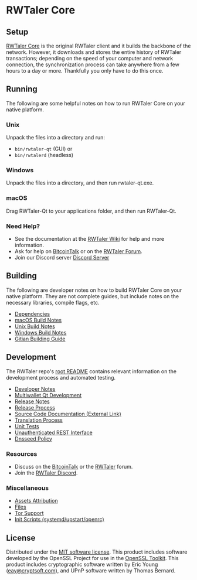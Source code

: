 RWTaler Core
=============

Setup
---------------------
[RWTaler Core](http://rwtaler.org/wallet) is the original RWTaler client and it builds the backbone of the network. However, it downloads and stores the entire history of RWTaler transactions; depending on the speed of your computer and network connection, the synchronization process can take anywhere from a few hours to a day or more. Thankfully you only have to do this once.

Running
---------------------
The following are some helpful notes on how to run RWTaler Core on your native platform.

### Unix

Unpack the files into a directory and run:

- `bin/rwtaler-qt` (GUI) or
- `bin/rwtalerd` (headless)

### Windows

Unpack the files into a directory, and then run rwtaler-qt.exe.

### macOS

Drag RWTaler-Qt to your applications folder, and then run RWTaler-Qt.

### Need Help?

* See the documentation at the [RWTaler Wiki](https://github.com/RWTaler-Project/RWTaler/wiki)
for help and more information.
* Ask for help on [BitcoinTalk](https://bitcointalk.org/index.php?topic=1262920.0) or on the [RWTaler Forum](http://forum.rwtaler.org/).
* Join our Discord server [Discord Server](https://discord.rwtaler.org)

Building
---------------------
The following are developer notes on how to build RWTaler Core on your native platform. They are not complete guides, but include notes on the necessary libraries, compile flags, etc.

- [Dependencies](dependencies.md)
- [macOS Build Notes](build-osx.md)
- [Unix Build Notes](build-unix.md)
- [Windows Build Notes](build-windows.md)
- [Gitian Building Guide](gitian-building.md)

Development
---------------------
The RWTaler repo's [root README](/README.md) contains relevant information on the development process and automated testing.

- [Developer Notes](developer-notes.md)
- [Multiwallet Qt Development](multiwallet-qt.md)
- [Release Notes](release-notes.md)
- [Release Process](release-process.md)
- [Source Code Documentation (External Link)](https://www.fuzzbawls.pw/rwtaler/doxygen/)
- [Translation Process](translation_process.md)
- [Unit Tests](unit-tests.md)
- [Unauthenticated REST Interface](REST-interface.md)
- [Dnsseed Policy](dnsseed-policy.md)

### Resources
* Discuss on the [BitcoinTalk](https://bitcointalk.org/index.php?topic=1262920.0) or the [RWTaler](http://forum.rwtaler.org/) forum.
* Join the [RWTaler Discord](https://discord.rwtaler.org).

### Miscellaneous
- [Assets Attribution](assets-attribution.md)
- [Files](files.md)
- [Tor Support](tor.md)
- [Init Scripts (systemd/upstart/openrc)](init.md)

License
---------------------
Distributed under the [MIT software license](/COPYING).
This product includes software developed by the OpenSSL Project for use in the [OpenSSL Toolkit](https://www.openssl.org/). This product includes
cryptographic software written by Eric Young ([eay@cryptsoft.com](mailto:eay@cryptsoft.com)), and UPnP software written by Thomas Bernard.
